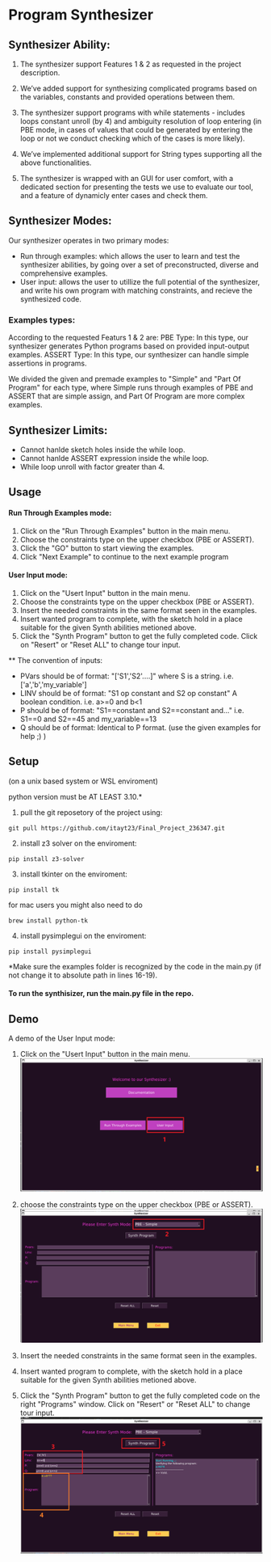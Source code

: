 # Program Synthesizer

## Synthesizer Ability:

1. The synthesizer support Features 1 & 2 as requested in the project description.
  
2. We’ve added support for synthesizing complicated programs based on the variables, constants and provided operations between them.
  
3. The synthesizer support programs with while statements - includes loops constant unroll (by 4) and ambiguity resolution of loop entering (in PBE mode, in cases of values that could be generated by entering the loop or not we conduct checking which of the cases is more likely).
  
4. We’ve implemented additional support for String types supporting all the above functionalities.
  
5. The synthesizer is wrapped with an GUI for user comfort, with a dedicated section for presenting the tests we use to evaluate our tool, and a feature of dynamicly enter cases and check them.
  
## Synthesizer Modes:

Our synthesizer operates in two primary modes:
- Run through examples: which allows the user to learn and test the synthesizer abilities, by going over a set of preconstructed, diverse and comprehensive examples.
- User input: allows the user to utillize the full potential of the synthesizer, and write his own program with matching constraints, and recieve the synthesized code.

### Examples types:
According to the requested Featurs 1 & 2 are:
 PBE Type: In this type, our synthesizer generates Python programs based on provided input-output examples.
 ASSERT Type: In this type, our synthesizer can handle simple assertions in programs. 
  
We divided the given and premade examples to "Simple" and "Part Of Program" for each type, where Simple runs through examples of PBE and ASSERT that are simple assign, and Part Of Program are more complex examples.

## Synthesizer Limits:
- Cannot hanlde sketch holes inside the while loop.
- Cannot hanlde ASSERT expression inside the while loop. 
- While loop unroll with factor greater than 4.

## Usage

#### Run Through Examples mode:
1. Click on the "Run Through Examples" button in the main menu.
2. Choose the constraints type on the upper checkbox (PBE or ASSERT).
3. Click the "GO" button to start viewing the examples.
4. Click "Next Example" to continue to the next example program

#### User Input mode:
1. Click on the "Usert Input" button in the main menu.
2. Choose the constraints type on the upper checkbox (PBE or ASSERT).
3. Insert the needed constraints in the same format seen in the examples.
4. Insert wanted program to complete, with the sketch hold in a place suitable for the given Synth abilities metioned above.
5. Click the "Synth Program" button to get the fully completed code. Click on "Resert" or "Reset ALL" to change tour input.

** The convention of inputs:
- PVars should be of format: "['S1','S2'....]" where S is a string. i.e. ['a','b','my_variable']
- LINV should be of format: "S1 op constant and S2 op constant" A boolean condition. i.e. a>=0 and b<1
- P should be of format: "S1==constant and S2==constant and..." i.e. S1==0 and S2==45 and my_variable==13
- Q should be of format: Identical to P format.
(use the given examples for help ;) )

## Setup
(on a unix based system or WSL enviroment)

python version must be AT LEAST 3.10.*

1. pull the git reposetory of the project using:
```console
git pull https://github.com/itayt23/Final_Project_236347.git
```

2. install z3 solver on the enviroment:
```console
pip install z3-solver
```

3. install tkinter on the enviroment:
```console
pip install tk
```
for mac users you might also need to do
```console
brew install python-tk
```

4. install pysimplegui on the enviroment:
```console
pip install pysimplegui
```

*Make sure the examples folder is recognized by the code in the main.py (if not change it to absolute path in lines 16-19).

#### To run the synthisizer, run the main.py file in the repo.

## Demo

A demo of the User Input mode:

1. Click on the "Usert Input" button in the main menu.
![Example Image 1](./pics/1.png)

2. choose the constraints type on the upper checkbox (PBE or ASSERT).
![Example Image 2](./pics/2.png)

3. Insert the needed constraints in the same format seen in the examples.
4. Insert wanted program to complete, with the sketch hold in a place suitable for the given Synth abilities metioned above.
5. Click the "Synth Program" button to get the fully completed code on the right "Programs" window. Click on "Resert" or "Reset ALL" to change tour input.
![Example Image 3](./pics/3_4.png)
